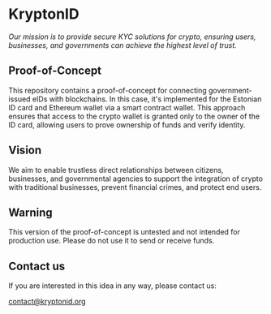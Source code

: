 # KryptonID

*Our mission is to provide secure KYC solutions for crypto, ensuring users, businesses, and governments can achieve the highest level of trust.*


## Proof-of-Concept

This repository contains a proof-of-concept for connecting government-issued eIDs with blockchains. In this case, it's implemented for the Estonian ID card and Ethereum wallet via a smart contract wallet. This approach ensures that access to the crypto wallet is granted only to the owner of the ID card, allowing users to prove ownership of funds and verify identity.

## Vision

We aim to enable trustless direct relationships between citizens, businesses, and governmental agencies to support the integration of crypto with traditional businesses, prevent financial crimes, and protect end users.

## Warning

This version of the proof-of-concept is untested and not intended for production use. Please do not use it to send or receive funds.

## Contact us

If you are interested in this idea in any way, please contact us:

contact@kryptonid.org







